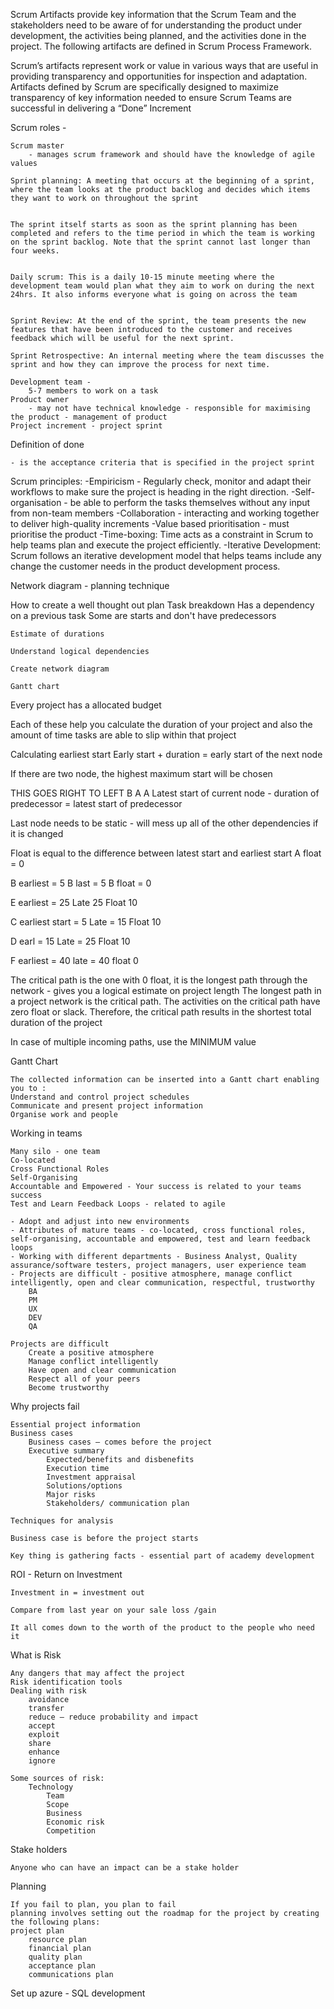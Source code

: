 Scrum Artifacts provide key information that the Scrum Team and the stakeholders need to be aware of for understanding the product under development, the activities being planned, and the activities done in the project. The following artifacts are defined in Scrum Process Framework. 

Scrum’s artifacts represent work or value in various ways that are useful in providing transparency and opportunities for inspection and adaptation. Artifacts defined by Scrum are specifically designed to maximize transparency of key information needed to ensure Scrum Teams are successful in delivering a “Done” Increment


Scrum roles -
	
	Scrum master 
		- manages scrum framework and should have the knowledge of agile values
		
	Sprint planning: A meeting that occurs at the beginning of a sprint, where the team looks at the product backlog and decides which items they want to work on throughout the sprint
	 
	
	The sprint itself starts as soon as the sprint planning has been completed and refers to the time period in which the team is working on the sprint backlog. Note that the sprint cannot last longer than four weeks.
	 
	
	Daily scrum: This is a daily 10-15 minute meeting where the development team would plan what they aim to work on during the next 24hrs. It also informs everyone what is going on across the team
	 
	
	Sprint Review: At the end of the sprint, the team presents the new features that have been introduced to the customer and receives feedback which will be useful for the next sprint.
	
	Sprint Retrospective: An internal meeting where the team discusses the sprint and how they can improve the process for next time.
	
	Development team - 
		5-7 members to work on a task 
	Product owner 
		- may not have technical knowledge - responsible for maximising the product - management of product
	Project increment - project sprint 
	
Definition of done 

    - is the acceptance criteria that is specified in the project sprint 

Scrum principles:
	-Empiricism - Regularly check, monitor and adapt their workflows to make sure the project is heading in the right direction.
	-Self-organisation - be able to perform the tasks themselves without any input from non-team members
	-Collaboration - interacting and working together to deliver high-quality increments
	-Value based prioritisation - must prioritise the product
	-Time-boxing: Time acts as a constraint in Scrum to help teams plan and execute the project efficiently.
	-Iterative Development: Scrum follows an iterative development model that helps teams include any change the customer needs in the product development process.



Network diagram - planning technique

How to create a well thought out plan 
	Task breakdown 
		Has a dependency on a previous task 
		Some are starts and don't have predecessors 
		
	Estimate of durations
	
	Understand logical dependencies
	
	Create network diagram 
	
	Gantt chart
	
Every project has a allocated budget 


Each of these help you calculate the duration of your project and also the amount of time tasks are able to slip within that project 


Calculating earliest start 
Early start + duration = early start of the next node 

If there are two node, the highest maximum start will be chosen 

THIS GOES RIGHT TO LEFT 
	B	A	A
Latest start of current node - duration of predecessor  = latest start of predecessor 

Last node needs to be static - will mess up all of the other dependencies if it is changed 

Float is equal to the difference between latest start and earliest start 
A float = 0

B earliest = 5
B last =  5
B float = 0 

E earliest = 25
Late 25
Float 10

C earliest start = 5
Late = 15
Float 10

D earl = 15
Late = 25
Float 10

F earliest = 40
   late = 40
   float 0
	
The critical path is the one with 0 float, it is the longest path through the network - gives you a logical estimate on project length 
The longest path in a project network is the critical path. The activities on the critical path have zero float or slack. Therefore, the critical path results in the shortest total duration of the project

In case of multiple incoming paths, use the MINIMUM value

Gantt Chart 

	The collected information can be inserted into a Gantt chart enabling you to :
	Understand and control project schedules
	Communicate and present project information
	Organise work and people 
	
	
Working in teams
	
	Many silo - one team 
	Co-located
	Cross Functional Roles
	Self-Organising
	Accountable and Empowered - Your success is related to your teams success 
	Test and Learn Feedback Loops - related to agile 

	- Adopt and adjust into new environments
	- Attributes of mature teams - co-located, cross functional roles, self-organising, accountable and empowered, test and learn feedback loops
	- Working with different departments - Business Analyst, Quality assurance/software testers, project managers, user experience team
	- Projects are difficult - positive atmosphere, manage conflict intelligently, open and clear communication, respectful, trustworthy
		BA
		PM
		UX
		DEV
		QA

	Projects are difficult
		Create a positive atmosphere 
		Manage conflict intelligently
		Have open and clear communication
		Respect all of your peers
		Become trustworthy 
	
	
Why projects fail 


	Essential project information
	Business cases 
		Business cases – comes before the project 
		Executive summary 
			Expected/benefits and disbenefits
			Execution time 
			Investment appraisal
			Solutions/options
			Major risks 
			Stakeholders/ communication plan
		
	Techniques for analysis
	
	Business case is before the project starts 
	
	Key thing is gathering facts - essential part of academy development 


ROI - Return on Investment 

	Investment in = investment out 
	
	Compare from last year on your sale loss /gain 
	
	It all comes down to the worth of the product to the people who need it 


What is Risk 
	
	Any dangers that may affect the project 
	Risk identification tools 
	Dealing with risk
		avoidance 
		transfer 
		reduce – reduce probability and impact 
		accept 
		exploit 
		share 
		enhance 
		ignore
		
	Some sources of risk:
		Technology 
			Team 
			Scope 
			Business 
			Economic risk
			Competition


Stake holders
	
	Anyone who can have an impact can be a stake holder 

Planning 
	
	If you fail to plan, you plan to fail 
	planning involves setting out the roadmap for the project by creating the following plans:
	project plan 
		resource plan
		financial plan 
		quality plan
		acceptance plan 
		communications plan
	


Set up azure - SQL development 
